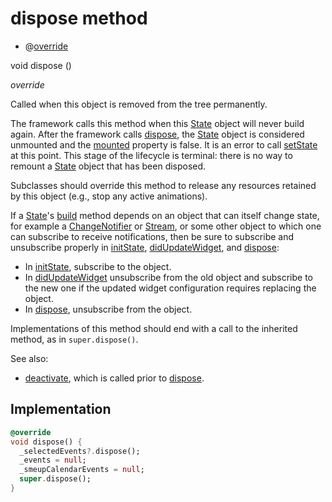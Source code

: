 


# dispose method







- @[override](https://api.flutter.dev/flutter/dart-core/override-constant.html)

void dispose
()

_override_



<p>Called when this object is removed from the tree permanently.</p>
<p>The framework calls this method when this <a href="https://api.flutter.dev/flutter/widgets/State-class.html">State</a> object will never
build again. After the framework calls <a href="../../smeup_widgets_smeup_calendar/SmeupCalendarState/dispose.md">dispose</a>, the <a href="https://api.flutter.dev/flutter/widgets/State-class.html">State</a> object is
considered unmounted and the <a href="https://api.flutter.dev/flutter/widgets/State/mounted.html">mounted</a> property is false. It is an error
to call <a href="https://api.flutter.dev/flutter/widgets/State/setState.html">setState</a> at this point. This stage of the lifecycle is terminal:
there is no way to remount a <a href="https://api.flutter.dev/flutter/widgets/State-class.html">State</a> object that has been disposed.</p>
<p>Subclasses should override this method to release any resources retained
by this object (e.g., stop any active animations).</p>
<p>If a <a href="https://api.flutter.dev/flutter/widgets/State-class.html">State</a>'s <a href="../../smeup_widgets_smeup_calendar/SmeupCalendarState/build.md">build</a> method depends on an object that can itself
change state, for example a <a href="https://api.flutter.dev/flutter/foundation/ChangeNotifier-class.html">ChangeNotifier</a> or <a href="https://api.flutter.dev/flutter/dart-async/Stream-class.html">Stream</a>, or some
other object to which one can subscribe to receive notifications, then
be sure to subscribe and unsubscribe properly in <a href="../../smeup_widgets_smeup_calendar/SmeupCalendarState/initState.md">initState</a>,
<a href="https://api.flutter.dev/flutter/widgets/State/didUpdateWidget.html">didUpdateWidget</a>, and <a href="../../smeup_widgets_smeup_calendar/SmeupCalendarState/dispose.md">dispose</a>:</p>
<ul>
<li>In <a href="../../smeup_widgets_smeup_calendar/SmeupCalendarState/initState.md">initState</a>, subscribe to the object.</li>
<li>In <a href="https://api.flutter.dev/flutter/widgets/State/didUpdateWidget.html">didUpdateWidget</a> unsubscribe from the old object and subscribe
to the new one if the updated widget configuration requires
replacing the object.</li>
<li>In <a href="../../smeup_widgets_smeup_calendar/SmeupCalendarState/dispose.md">dispose</a>, unsubscribe from the object.</li>
</ul>
<p>Implementations of this method should end with a call to the inherited
method, as in <code>super.dispose()</code>.</p>
<p>See also:</p>
<ul>
<li><a href="https://api.flutter.dev/flutter/widgets/State/deactivate.html">deactivate</a>, which is called prior to <a href="../../smeup_widgets_smeup_calendar/SmeupCalendarState/dispose.md">dispose</a>.</li>
</ul>



## Implementation

```dart
@override
void dispose() {
  _selectedEvents?.dispose();
  _events = null;
  _smeupCalendarEvents = null;
  super.dispose();
}
```







